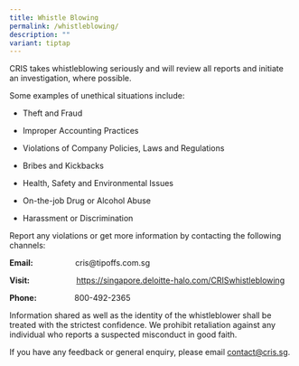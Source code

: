 ```yaml
---
title: Whistle Blowing
permalink: /whistleblowing/
description: ""
variant: tiptap
---
```

<p>CRIS takes whistleblowing seriously and will review all reports and initiate an investigation, where possible.</p><p>Some examples of unethical situations include:</p><ul data-tight="true" class="tight"><li><p>Theft and Fraud</p></li><li><p>Improper Accounting Practices</p></li><li><p>Violations of Company Policies, Laws and Regulations</p></li><li><p>Bribes and Kickbacks</p></li><li><p>Health, Safety and Environmental Issues</p></li><li><p>On-the-job Drug or Alcohol Abuse</p></li><li><p>Harassment or Discrimination</p></li></ul><p>Report any violations or get more information by contacting the following channels:</p><p><strong>Email:</strong>&nbsp;&nbsp;&nbsp;&nbsp;&nbsp;&nbsp;&nbsp;&nbsp;&nbsp;&nbsp;&nbsp;&nbsp;&nbsp;&nbsp;&nbsp;&nbsp;&nbsp;&nbsp;&nbsp;cris@tipoffs.com.sg</p><p><strong>Visit:</strong>&nbsp;&nbsp;&nbsp;&nbsp;&nbsp;&nbsp;&nbsp;&nbsp;&nbsp;&nbsp;&nbsp;&nbsp;&nbsp;&nbsp;&nbsp;&nbsp;&nbsp;&nbsp;&nbsp;&nbsp;&nbsp;<a href="https://singapore.deloitte-halo.com/MOHHWhistleblowing/" rel="noopener noreferrer nofollow" target="_blank">https://singapore.deloitte-halo.com/CRISwhistleblowing</a></p><p><strong>Phone:</strong>&nbsp;&nbsp;&nbsp;&nbsp;&nbsp;&nbsp;&nbsp;&nbsp;&nbsp;&nbsp;&nbsp;&nbsp;&nbsp;&nbsp;&nbsp;&nbsp;&nbsp;800-492-2365</p><p></p><p>Information shared as well as the identity of the whistleblower shall be treated with the strictest confidence. We prohibit retaliation against any individual who reports a suspected misconduct in good faith.</p><p>If you have any feedback or general enquiry, please email <a href="mailto:contact@cris.sg" rel="noopener noreferrer nofollow" target="_blank">contact@cris.sg</a>.</p>